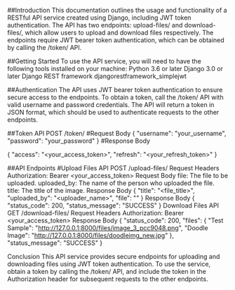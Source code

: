 ##Introduction
This documentation outlines the usage and functionality of a RESTful API service created using Django, including JWT token authentication. The API has two endpoints: upload-files/ and download-files/, which allow users to upload and download files respectively. The endpoints require JWT bearer token authentication, which can be obtained by calling the /token/ API.

##Getting Started
To use the API service, you will need to have the following tools installed on your machine:
Python 3.6 or later
Django 3.0 or later
Django REST framework
djangorestframework_simplejwt

##Authentication
The API uses JWT bearer token authentication to ensure secure access to the endpoints. To obtain a token, call the /token/ API with valid username and password credentials. The API will return a token in JSON format, which should be used to authenticate requests to the other endpoints.


##Token API
POST /token/
#Request Body
{
  "username": "your_username",
  "password": "your_password"
}
#Response Body

{
  "access": "<your_access_token>",
  "refresh": "<your_refresh_token>"
}


##API Endpoints
#Upload Files API
POST /upload-files/
Request Headers
Authorization: Bearer <your_access_token>
Request Body
file: The file to be uploaded.
uploaded_by: The name of the person who uploaded the file.
title: The title of the image.
Response Body
{
  "title": "<file_title>",
  "uploaded_by": "<uploader_name>",
  "file": "<file>"
}
Response Body
{
    "status_code": 200,
    "status_message": "SUCCESS"
}
Download Files API
GET /download-files/
Request Headers
Authorization: Bearer <your_access_token>
Response Body
{
    "status_code": 200,
    "files": {
        "Test Sample": "http://127.0.0.1:8000/files/image_3_pcc9048.png",
        "Doodle Image": "http://127.0.0.1:8000/files/doodleimg_new.jpg"
    },
    "status_message": "SUCCESS"
}

Conclusion
This API service provides secure endpoints for uploading and downloading files using JWT token authentication. To use the service, obtain a token by calling the /token/ API, and include the token in the Authorization header for subsequent requests to the other endpoints.
